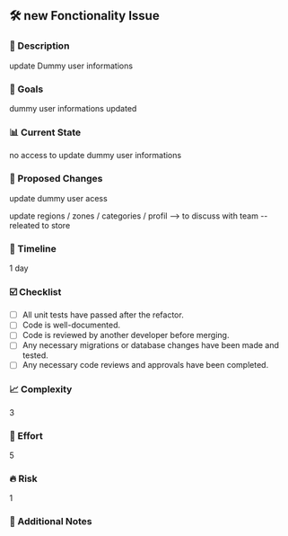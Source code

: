 ## 🛠 new Fonctionality Issue

### 📝 Description

<!--Describe what needs to be refactored and why it needs to be refactored. -->

update Dummy user informations

### 🎯 Goals

 <!-- - List the goals of the refactor, i.e. what needs to be achieved through the refactor.-->

dummy user informations updated

### 📊 Current State

<!-- - Describe the current state of the code that needs to be refactored. -->

no access to update dummy user informations

### 🚀 Proposed Changes

<!-- - Describe the changes that need to be made and how they will improve the code. -->

update dummy user acess

update regions / zones / categories / profil --> to discuss with team -- releated to store

### 📅 Timeline

<!-- - List the proposed timeline for completing the refactor, including any milestones or deadlines. -->

1 day

### ☑️ Checklist

- [ ] All unit tests have passed after the refactor.
- [ ] Code is well-documented.
- [ ] Code is reviewed by another developer before merging.
- [ ] Any necessary migrations or database changes have been made and tested.
- [ ] Any necessary code reviews and approvals have been completed.

### 📈 Complexity

<!-- - Estimate the complexity of the refactor on a scale of 1 to 10. -->

3

### 💪 Effort

<!-- - Estimate the effort required to complete the refactor on a scale of 1 to 10. -->

5

### 🔥 Risk

<!-- - Estimate the level of risk involved in the refactor on a scale of 1 to 10. -->

1

### 📝 Additional Notes

<!-- Add any additional notes or comments here. -->


